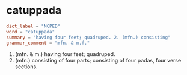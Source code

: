 # catuppada

``` toml
dict_label = "NCPED"
word = "catuppada"
summary = "having four feet; quadruped. 2. (mfn.) consisting"
grammar_comment = "mfn. & m.f."
```

1. (mfn. & m.) having four feet; quadruped.
2. (mfn.) consisting of four parts; consisting of four padas, four verse sections.

